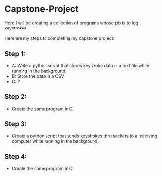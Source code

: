 # Capstone-Project

Here I will be creating a collection of programs whose job is to log keystrokes.\
\
Here are my steps to completing my capstone project:

## Step 1:
- A: Write a python script that stores keystroke data in a text file while running in the background.
- B: Store the data in a CSV
- C: ?
## Step 2:
- Create the same program in C.
## Step 3:
- Create a python script that sends keystrokes thru sockets to a receiving computer while running in the background.
## Step 4:
- Create the same program in C.
